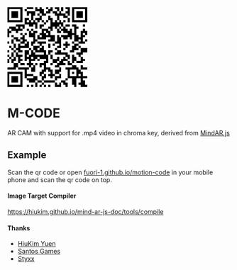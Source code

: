 <img src="./qrcode.png" width="180">

# M-CODE

AR CAM with support for .mp4 video in chroma key, derived from <a href="https://github.com/hiukim/mind-ar-js">MindAR.js</a>

## Example
Scan the qr code or open <a href="fuori-1.github.io/motion-code/">fuori-1.github.io/motion-code</a> in your mobile phone and scan the qr code on top.

#### Image Target Compiler
https://hiukim.github.io/mind-ar-js-doc/tools/compile

#### Thanks
- <a href="https://github.com/hiukim" target="_blank">HiuKim Yuen</a>
- <a href="https://santos-games.com" target="_blank">Santos Games</a>
- <a href="https://github.com/pedrostyxx" target="blank">Styxx</a>
